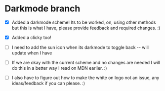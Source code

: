 # Darkmode branch

- [x] Added a darkmode scheme! Its to be worked, on, using other methods but
      this is what I have, please provide feedback and required changes. :)
- [x] Added a clicky too!

- [ ] I need to add the sun icon when its darkmode to toggle back -- will update
      when I have
- [ ] If we are okay with the current scheme and no changes are needed I will do
      this in a better way I read on MDN earlier. :)
- [ ] I also have to figure out how to make the white on logo not an issue, any ideas/feedback if you can please. :) 
